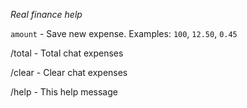 *Real finance help*

  `amount` - Save new expense. Examples: `100`, `12.50`, `0.45`

  /total - Total chat expenses

  /clear - Clear chat expenses

  /help - This help message